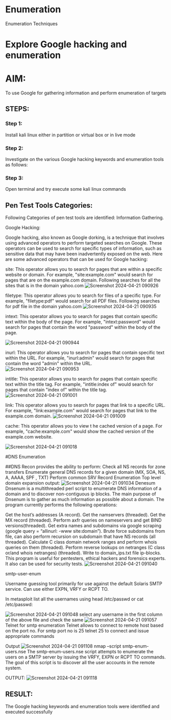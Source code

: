 # Enumeration
Enumeration Techniques

# Explore Google hacking and enumeration 

# AIM:

To use Google for gathering information and perform enumeration of targets

## STEPS:

### Step 1:

Install kali linux either in partition or virtual box or in live mode

### Step 2:

Investigate on the various Google hacking keywords and enumeration tools as follows:


### Step 3:
Open terminal and try execute some kali linux commands

## Pen Test Tools Categories:  

Following Categories of pen test tools are identified:
Information Gathering.

Google Hacking:

Google hacking, also known as Google dorking, is a technique that involves using advanced operators to perform targeted searches on Google. These operators can be used to search for specific types of information, such as sensitive data that may have been inadvertently exposed on the web. Here are some advanced operators that can be used for Google hacking:

site:   This operator allows you to search for pages that are within a specific website or domain. For example, "site:example.com" would search for pages that are on the example.com domain.
Following searches for all the sites that is in the domain yahoo.com
![Screenshot 2024-04-21 090926](https://github.com/Hariprasath2023/Enumeration/assets/145207783/97ce1236-87e7-4142-89e9-9da065cc4c5a)


filetype:  This operator allows you to search for files of a specific type. For example, "filetype:pdf" would search for all PDF files.
Following searches for pdf file in the domain yahoo.com
![Screenshot 2024-04-21 090935](https://github.com/Hariprasath2023/Enumeration/assets/145207783/e56660b9-dfb3-48d7-b2f5-d52733d55bbb)



intext:   This operator allows you to search for pages that contain specific text within the body of the page. For example, "intext:password" would search for pages that contain the word "password" within the body of the page.

![Screenshot 2024-04-21 090944](https://github.com/Hariprasath2023/Enumeration/assets/145207783/f722f099-fc03-4b28-b133-28746183a18d)


inurl:   This operator allows you to search for pages that contain specific text within the URL. For example, "inurl:admin" would search for pages that contain the word "admin" within the URL.
![Screenshot 2024-04-21 090953](https://github.com/Hariprasath2023/Enumeration/assets/145207783/3bf64f01-f9f9-417e-bf7c-4c438139c98b)

intitle:   This operator allows you to search for pages that contain specific text within the title tag. For example, "intitle:index of" would search for pages that contain "index of" within the title tag.
![Screenshot 2024-04-21 091001](https://github.com/Hariprasath2023/Enumeration/assets/145207783/6f0dfa22-6247-480d-a129-e569b307a9ea)


link:   This operator allows you to search for pages that link to a specific URL. For example, "link:example.com" would search for pages that link to the example.com domain.
![Screenshot 2024-04-21 091009](https://github.com/Hariprasath2023/Enumeration/assets/145207783/5ee3c8db-d99d-44a5-8cc6-4a1499b5625d)

cache:   This operator allows you to view t he cached version of a page. For example, "cache:example.com" would show the cached version of the example.com website.

 ![Screenshot 2024-04-21 091018](https://github.com/Hariprasath2023/Enumeration/assets/145207783/01820184-8431-4754-b384-2d717f6e9bca)

#DNS Enumeration


##DNS Recon
provides the ability to perform: Check all NS records for zone transfers Enumerate general DNS records for a given domain (MX, SOA, NS, A, AAAA, SPF , TXT) Perform common SRV Record Enumeration Top level domain expansion
output:
![Screenshot 2024-04-21 091034](https://github.com/Hariprasath2023/Enumeration/assets/145207783/fba08d94-4129-4b2a-a425-38d8cd886b12)
Denesum
Dnsenum is a multithreaded perl script to enumerate DNS information of a domain and to discover non-contiguous ip blocks. The main purpose of Dnsenum is to gather as much information as possible about a domain. The program currently performs the following operations:

Get the host’s addresses (A record). Get the namservers (threaded). Get the MX record (threaded). Perform axfr queries on nameservers and get BIND versions(threaded). Get extra names and subdomains via google scraping (google query = “allinurl: -www site:domain”). Brute force subdomains from file, can also perform recursion on subdomain that have NS records (all threaded). Calculate C class domain network ranges and perform whois queries on them (threaded). Perform reverse lookups on netranges (C class or/and whois netranges) (threaded). Write to domain_ips.txt file ip-blocks. This program is useful for pentesters, ethical hackers and forensics experts. It also can be used for security tests.
![Screenshot 2024-04-21 091040](https://github.com/Hariprasath2023/Enumeration/assets/145207783/f9731be0-ee7f-46ec-8a27-a61a28ed0291)

smtp-user-enum

Username guessing tool primarily for use against the default Solaris SMTP service. Can use either EXPN, VRFY or RCPT TO.

In metasploit list all the usernames using head /etc/passwd or cat /etc/passwd:

![Screenshot 2024-04-21 091048](https://github.com/Hariprasath2023/Enumeration/assets/145207783/70b096ff-ace9-4b26-9000-c2e1780bd3bc)
select any username in the first column of the above file and check the same
![Screenshot 2024-04-21 091057](https://github.com/Hariprasath2023/Enumeration/assets/145207783/f7864a67-ab16-4d48-80cc-7a9a1f627c15)
Telnet for smtp enumeration
Telnet allows to connect to remote host based on the port no. For smtp port no is 25 telnet 25 to connect and issue appropriate commands

Output
![Screenshot 2024-04-21 091108](https://github.com/Hariprasath2023/Enumeration/assets/145207783/c2947732-a462-4da2-99bb-b5e568dc0fbd)
nmap –script smtp-enum-users.nse
The smtp-enum-users.nse script attempts to enumerate the users on a SMTP server by issuing the VRFY, EXPN or RCPT TO commands. The goal of this script is to discover all the user accounts in the remote system.

OUTPUT:
![Screenshot 2024-04-21 091118](https://github.com/Hariprasath2023/Enumeration/assets/145207783/ad41cbbf-4ea8-4f09-9423-9aa9ab3ffef8)







## RESULT:
The Google hacking keywords and enumeration tools were identified and executed successfully


